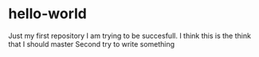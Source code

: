 # hello-world
Just my first repository
I am trying to be succesfull. I think this is the think that I should master
Second try to write something
